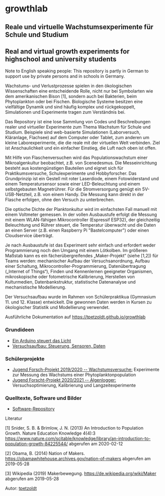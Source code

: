 # growthlab

## Reale und virtuelle Wachstumsexperimente für Schule und Studium

## Real and virtual growth experiments for highschool and university students

Note to English speaking people: This repository is partly in German to support use by private persons and in schools in Germany.

Wachstums- und Verlustprozesse spielen in den ökologischen Wissenschaften eine entscheidende Rolle, nicht nur bei Symbolarten wie dem amerikanischen Bison [1], sondern auch bei Bakterien, beim Phytoplankton oder bei Fischen. Biologische Systeme besitzen eine vielfältige Dynamik und sind häufig komplex und rückgekoppelt, Simulationen und Experimente tragen zum Verständnis bei.

Das Repository ist eine lose Sammlung von Codes und Beschreibungen realer und virtueller Experimente zum Thema Wachstum für Schule und Studium. Beispiele sind web-basierte Simulationen (Laborversuch, Kläranlage, Flachsee) auf dem Computer oder Tablet, zum anderen um kleine Laborexperimente, die die reale mit der virtuellen Welt verbinden. Ziel ist Anschaulichkeit und ein einfacher Einstieg, die Luft nach oben ist offen.

Mit Hilfe von Flaschenversuchen wird das Populationswachstum einer Mikroalgenkultur beobachtet, z.B. von Scenedesmus. Die Messeinrichtung besteht aus kostengünstigen Bauteilen und eignet sich für Praktikumsversuche, Schulexperimente und Hobbyforscher. Das Grundprinzip ist ein Gestell mit roter Laserdiode, einem Fotowiderstand und einem Temperatursensor sowie einer LED-Beleuchtung und einem selbstgebauten Magnetrührer. Für die Stromversorgung genügt ein 5V-USB-Netzteil, z.B. von einem Handy. Die Messung kann direkt in der Flasche erfolgen, ohne den Versuch zu unterbrechen.

Die optische Dichte der Planktonkultur wird im einfachsten Fall manuell mit einem Voltmeter gemessen. In der vollen Ausbaustufe erfolgt die Messung mit einem WLAN-fähigen Mikrocontroller (Espressif ESP32), der gleichzeitig Beleuchtung und Rührer steuert, die Temperatur überwacht und die Daten an einen Server (z.B. einen Raspberry Pi "Bastelcomputer") oder einen Cloudservice überträgt.

Je nach Ausbaustufe ist das Experiment sehr einfach und erfordert weder Programmierung noch den Umgang mit einem Lötkolben. Im größeren Maßstab kann es ein fächerübergreifendes „Maker-Projekt“ (siehe [1,2]) für Teams werden: mechanischer Aufbau der Versuchsanordnung, Aufbau einer Schaltung, Mikrocontroller-Programmierung, Datenübertragung („Internet of Things“), Finden und Kennenlernen geeigneter Organismen, mikroskopische oder fotometrische Kalibrierung, Herstellen von Kulturmedien, Datenbankstruktur, statistische Datenanalyse und mechanistische Modellierung.

Der Versuchsaufbau wurde im Rahmen von Schülerpraktikua (Gymnasium 11. und 12. Klasse) entwickelt. Die gewonnen Daten werden in Kursen zu ökologischer Statistik und Modellierung verwendet.

Ausführliche Dokumentation auf https://tpetzoldt.github.io/growthlab


### Grundideen

* [Ein Arduino steuert das Licht](doc/blink.html)
* [Versuchsaufbau: Steuerung, Sensoren, Daten](doc/versuchsaufbau.html)

### Schülerprojekte

* [Jugend Forsch-Projekt 2019/2020 -- Wachstumsversuche:](doc/petzoldt_belger_2019.pdf) Experimente zur Messung des Wachstums einer Phytoplanktonpopulation
* [Jugend Forscht-Projekt 2020/2021 -- Algenlogger:](doc/algenlogger.html) Versuchsoptimierung, Kalibrierung und Langzeitexperimente



### Quelltexte, Software und Bilder

* [Software-Repository](https://github.com/tpetzoldt/growthlab/)

Literatur

[1] Snider, S. B. & Brimlow, J. N. (2013) An Introduction to Population Growth. Nature Education Knowledge 4(4):3 https://www.nature.com/scitable/knowledge/library/an-introduction-to-population-growth-84225544/ abgerufen am 2020-02-12

[2] Obama, B. (2014) Nation of Makers. https://obamawhitehouse.archives.gov/nation-of-makers abgerufen am 2019-05-28

[3] Wikipedia (2019) Makerbewegung. https://de.wikipedia.org/wiki/Maker abgerufen am 2019-05-28

Autor: [tpetzoldt](https://github.com/tpetzoldt)
